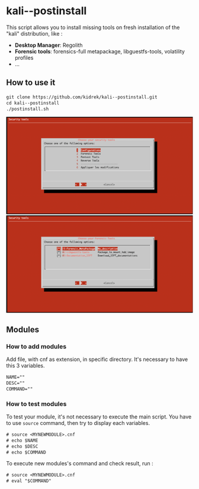 # kali--postinstall

This script allows you to install missing tools on fresh installation of the "kali" distribution, like : 

* **Desktop Manager**: Regolith
* **Forensic tools**: forensics-full metapackage, libguestfs-tools, volatility profiles
* ...

## How to use it

```
git clone https://github.com/kidrek/kali--postinstall.git
cd kali--postinstall
./postinstall.sh
```

![](./screenshot/main_panel.png)
![](./screenshot/forensic_panel.png)

## Modules

### How to add modules

Add file, with cnf as extension, in specific directory. It's necessary to have this 3 variables.

```
NAME=""
DESC=""
COMMAND=""
```

### How to test modules

To test your module, it's not necessary to execute the main script.
You have to use ```source``` command, then try to display each variables.

```
# source <MYNEWMODULE>.cnf
# echo $NAME
# echo $DESC
# echo $COMMAND
```

To execute new modules's command and check result, run : 

```
# source <MYNEWMODULE>.cnf
# eval "$COMMAND"
```

